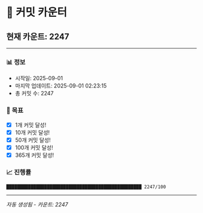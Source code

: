 # 🔢 커밋 카운터

## 현재 카운트: 2247

---

### 📊 정보
- 시작일: 2025-09-01
- 마지막 업데이트: 2025-09-01 02:23:15
- 총 커밋 수: 2247

### 🎯 목표
- [x] 1개 커밋 달성!
- [x] 10개 커밋 달성!
- [x] 50개 커밋 달성!
- [x] 100개 커밋 달성!
- [x] 365개 커밋 달성!

### 📈 진행률
```
██████████████████████████████████████████████████ 2247/100
```

---
*자동 생성됨 - 카운트: 2247*
